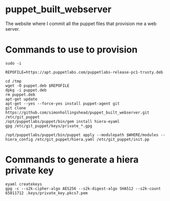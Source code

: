 # puppet_built_webserver
The website where I commit all the puppet files that provision me a web server.

# Commands to use to provision
```shell
sudo -i

REPOFILE=https://apt.puppetlabs.com/puppetlabs-release-pc1-trusty.deb

cd /tmp
wget -O puppet.deb $REPOFILE
dpkg -i puppet.deb
rm puppet.deb
apt-get update
apt-get --yes --force-yes install puppet-agent git
git clone https://github.com/simonhollingshead/puppet_built_webserver.git /etc/git_puppet
/opt/puppetlabs/puppet/bin/gem install hiera-eyaml
gpg /etc/git_puppet/keys/private_*.gpg

/opt/puppetlabs/puppet/bin/puppet apply --modulepath $WHERE/modules --hiera_config /etc/git_puppet/hiera.yaml /etc/git_puppet/init.pp
```

# Commands to generate a hiera private key
```shell
eyaml createkeys
gpg -c --s2k-cipher-algo AES256 --s2k-digest-algo SHA512 --s2k-count 65011712 .keys/private_key.pkcs7.pem
```